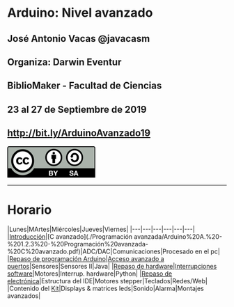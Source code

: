 # Arduino: Nivel avanzado


## José Antonio Vacas @javacasm
## Organiza: Darwin Eventur
## BiblioMaker - Facultad de Ciencias
## 23 al 27 de Septiembre de 2019

## http://bit.ly/ArduinoAvanzado19

![CC](./images/Licencia_CC_peque.png)

* * *

# Horario

|Lunes|MArtes|Miércoles|Jueves|Viernes|
|---|---|---|---|---|---|
|[Introducción](./presentaciones/Arduino%20A.%20-%200.0%20-%20Introducción%20a%20Arduino.pdf)|[C avanzado](./Programación avanzada/Arduino%20A.%20-%201.2.3%20-%20Programación%20avanzada-%20C%20avanzado.pdf)|ADC/DAC|Comunicaciones|Procesado en el pc|
|[Repaso de programación Arduino](./Repaso/curso%20arduino%20basico.md)|[Acceso avanzado a puertos](./Programación%20avanzada/Arduino%20A.%20-%201.2.1%20-%20Programación%20avanzada_%20Puertos.pdf)|Sensores|Sensores II|Java|
|[Repaso de hardware](./Repaso/Arduino%20A.%20-%201.1.2%20-%20Introducción_%20Hardware.pdf)|[Interrupciones software](./Programación%20avanzada/Arduino%20A.%20-%201.2.2%20-%20Programación%20avanzada_%20Interrupciones%20Software.pdf)|Motores|Interrup. hardware|Python|
|[Repaso de electrónica](./presentaciones/Introducción%20a%20la%20electrónica.pdf)|Estructura del IDE|Motores stepper|Teclados|Redes/Web|
  |Contenido del [Kit](./Extra/GUIA%20INVENKIT%202016.pdf)|Displays & matrices leds|Sonido|Alarma|Montajes avanzados|

